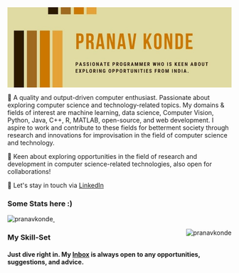 <!-- # <div align="center">  Hi there 👋 </div>
 ## <div align="center"> I am [Rutuja Kawade](https://rutujakawade.netlify.app/) from India :india: </div>-->
<!--![A passionate programmer who is keen about exploring opportunities from India.](https://github.com/rutujak24/rutujak24/blob/master/header.png)-->

<!-- # <div align="center">  Hi there 👋 </div>
 ## <div align="center"> I am [Rutuja Kawade](https://rutujakawade.netlify.app/) from India :india: </div>-->
<!--![A passionate programmer who is keen about exploring opportunities from India.](https://github.com/rutujak24/rutujak24/blob/master/header.png)-->

 <img align="center" src="PRANAV KONDE.jpg" />
</a>


   🎯 A quality and output-driven computer enthusiast. Passionate about exploring computer science and technology-related topics. My domains & fields of interest are machine learning, data science, Computer Vision, Python, Java, C++, R, MATLAB, open-source, and web development. I aspire to work and contribute to these fields for betterment society through research and innovations for improvisation in the field of computer science and technology.

   🏅 Keen about exploring opportunities in the field of research and development in computer science-related technologies, also open for collaborations! 

   🌈 Let's stay in touch via [LinkedIn](https://www.linkedin.com/in/pranav-konde-56aa141b5/)

### Some Stats here :)
<a href="https://github.com/pranavkonde">
  <p>&nbsp;<img align="left" src="https://github-readme-stats.vercel.app/api?username=pranavkonde&show_icons=true&locale=en" alt="pranavkonde" /></p>
</a>
<a href="https://github.com/pranavkonde">
<p><img align="right" src="https://github-readme-stats.vercel.app/api/top-langs?username=pranavkonde&show_icons=true&locale=en&layout=compact" alt="pranavkonde" /></p>
</a>

### My Skill-Set


#### Just dive right in. My [Inbox](mailto:pranavkonde2020@gmail.com?subject=[GitHub]%20Source%20Han%20Sans) is always open to any opportunities, suggestions, and advice.
